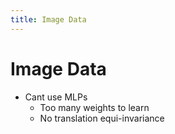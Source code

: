 ```yaml
---
title: Image Data
---
```


# Image Data
- Cant use MLPs 
	- Too many weights to learn
	- No translation equi-invariance






















